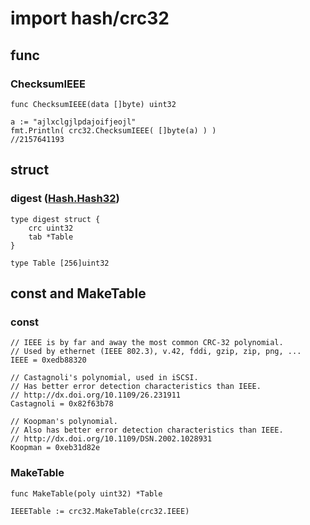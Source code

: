 # import hash/crc32

## func

### ChecksumIEEE
	func ChecksumIEEE(data []byte) uint32
	
	a := "ajlxclgjlpdajoifjeojl"
	fmt.Println( crc32.ChecksumIEEE( []byte(a) ) )
	//2157641193

## struct
### digest ([Hash.Hash32](1.hash.md))
	type digest struct {
		crc uint32
		tab *Table
	}

	type Table [256]uint32

## const and MakeTable
### const
	// IEEE is by far and away the most common CRC-32 polynomial.
	// Used by ethernet (IEEE 802.3), v.42, fddi, gzip, zip, png, ...
	IEEE = 0xedb88320

	// Castagnoli's polynomial, used in iSCSI.
	// Has better error detection characteristics than IEEE.
	// http://dx.doi.org/10.1109/26.231911
	Castagnoli = 0x82f63b78

	// Koopman's polynomial.
	// Also has better error detection characteristics than IEEE.
	// http://dx.doi.org/10.1109/DSN.2002.1028931
	Koopman = 0xeb31d82e
### MakeTable
	func MakeTable(poly uint32) *Table

	IEEETable := crc32.MakeTable(crc32.IEEE)
